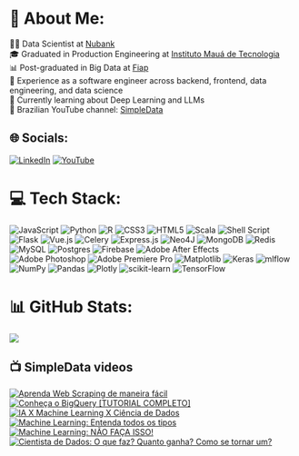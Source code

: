 # 💫 About Me:
👨‍💻 Data Scientist at [Nubank](https://nubank.com.br/)  <br>🎓 Graduated in Production Engineering at [Instituto Mauá de Tecnologia](https://maua.br/)  <br>📊 Post-graduated in Big Data at [Fiap](https://www.fiap.com.br/)  <br>💼 Experience as a software engineer across backend, frontend, data engineering, and data science  <br>🚀 Currently learning about Deep Learning and LLMs  <br>🎥 Brazilian YouTube channel: [SimpleData](https://www.youtube.com/@Simpledata) 


## 🌐 Socials:
[![LinkedIn](https://img.shields.io/badge/LinkedIn-%230077B5.svg?logo=linkedin&logoColor=white)](https://linkedin.com/in/nakamuta) [![YouTube](https://img.shields.io/badge/YouTube-%23FF0000.svg?logo=YouTube&logoColor=white)](https://youtube.com/@Simpledata) 

# 💻 Tech Stack:
![JavaScript](https://img.shields.io/badge/javascript-%23323330.svg?style=for-the-badge&logo=javascript&logoColor=%23F7DF1E) ![Python](https://img.shields.io/badge/python-3670A0?style=for-the-badge&logo=python&logoColor=ffdd54) ![R](https://img.shields.io/badge/r-%23276DC3.svg?style=for-the-badge&logo=r&logoColor=white) ![CSS3](https://img.shields.io/badge/css3-%231572B6.svg?style=for-the-badge&logo=css3&logoColor=white) ![HTML5](https://img.shields.io/badge/html5-%23E34F26.svg?style=for-the-badge&logo=html5&logoColor=white) ![Scala](https://img.shields.io/badge/scala-%23DC322F.svg?style=for-the-badge&logo=scala&logoColor=white) ![Shell Script](https://img.shields.io/badge/shell_script-%23121011.svg?style=for-the-badge&logo=gnu-bash&logoColor=white) ![Flask](https://img.shields.io/badge/flask-%23000.svg?style=for-the-badge&logo=flask&logoColor=white) ![Vue.js](https://img.shields.io/badge/vue.js-%2335495e.svg?style=for-the-badge&logo=vuedotjs&logoColor=%234FC08D) ![Celery](https://img.shields.io/badge/celery-%23a9cc54.svg?style=for-the-badge&logo=celery&logoColor=ddf4a4) ![Express.js](https://img.shields.io/badge/express.js-%23404d59.svg?style=for-the-badge&logo=express&logoColor=%2361DAFB) ![Neo4J](https://img.shields.io/badge/Neo4j-008CC1?style=for-the-badge&logo=neo4j&logoColor=white) ![MongoDB](https://img.shields.io/badge/MongoDB-%234ea94b.svg?style=for-the-badge&logo=mongodb&logoColor=white) ![Redis](https://img.shields.io/badge/redis-%23DD0031.svg?style=for-the-badge&logo=redis&logoColor=white) ![MySQL](https://img.shields.io/badge/mysql-4479A1.svg?style=for-the-badge&logo=mysql&logoColor=white) ![Postgres](https://img.shields.io/badge/postgres-%23316192.svg?style=for-the-badge&logo=postgresql&logoColor=white) ![Firebase](https://img.shields.io/badge/firebase-a08021?style=for-the-badge&logo=firebase&logoColor=ffcd34) ![Adobe After Effects](https://img.shields.io/badge/Adobe%20After%20Effects-9999FF.svg?style=for-the-badge&logo=Adobe%20After%20Effects&logoColor=white) ![Adobe Photoshop](https://img.shields.io/badge/adobe%20photoshop-%2331A8FF.svg?style=for-the-badge&logo=adobe%20photoshop&logoColor=white) ![Adobe Premiere Pro](https://img.shields.io/badge/Adobe%20Premiere%20Pro-9999FF.svg?style=for-the-badge&logo=Adobe%20Premiere%20Pro&logoColor=white) ![Matplotlib](https://img.shields.io/badge/Matplotlib-%23ffffff.svg?style=for-the-badge&logo=Matplotlib&logoColor=black) ![Keras](https://img.shields.io/badge/Keras-%23D00000.svg?style=for-the-badge&logo=Keras&logoColor=white) ![mlflow](https://img.shields.io/badge/mlflow-%23d9ead3.svg?style=for-the-badge&logo=numpy&logoColor=blue) ![NumPy](https://img.shields.io/badge/numpy-%23013243.svg?style=for-the-badge&logo=numpy&logoColor=white) ![Pandas](https://img.shields.io/badge/pandas-%23150458.svg?style=for-the-badge&logo=pandas&logoColor=white) ![Plotly](https://img.shields.io/badge/Plotly-%233F4F75.svg?style=for-the-badge&logo=plotly&logoColor=white) ![scikit-learn](https://img.shields.io/badge/scikit--learn-%23F7931E.svg?style=for-the-badge&logo=scikit-learn&logoColor=white) ![TensorFlow](https://img.shields.io/badge/TensorFlow-%23FF6F00.svg?style=for-the-badge&logo=TensorFlow&logoColor=white)
# 📊 GitHub Stats:
![](https://github-readme-stats.vercel.app/api?username=fenakamuta&theme=dark&hide_border=false&include_all_commits=false&count_private=false)<br/>


## 📺 SimpleData videos

<!-- BEGIN YOUTUBE-CARDS -->
[![Aprenda Web Scraping de maneira fácil](https://ytcards.demolab.com/?id=OpX5Y7dzNjI&title=Aprenda+Web+Scraping+de+maneira+fácil&lang=pt&timestamp=1616716800&background_color=%230d1117&title_color=%23ffffff&stats_color=%23dedede&max_title_lines=1&width=250&border_radius=5&duration=834 "Aprenda Web Scraping de maneira fácil")](https://youtu.be/OpX5Y7dzNjI)
[![Conheça o BigQuery [TUTORIAL COMPLETO]](https://ytcards.demolab.com/?id=HrDGYKpMNCE&title=Conheça+o+BigQuery+%5BTUTORIAL+COMPLETO%5D&lang=pt&timestamp=1615336800&background_color=%230d1117&title_color=%23ffffff&stats_color=%23dedede&max_title_lines=1&width=250&border_radius=5&duration=693 "Conheça o BigQuery [TUTORIAL COMPLETO]")](https://youtu.be/HrDGYKpMNCE)
[![IA X Machine Learning X Ciência de Dados](https://ytcards.demolab.com/?id=EPOFDThilZE&title=IA+X+Machine+Learning+X+Ciência+de+Dados&lang=pt&timestamp=1616112000&background_color=%230d1117&title_color=%23ffffff&stats_color=%23dedede&max_title_lines=1&width=250&border_radius=5&duration=337 "IA X Machine Learning X Ciência de Dados")](https://youtu.be/EPOFDThilZE)
[![Machine Learning: Entenda todos os tipos](https://ytcards.demolab.com/?id=-eypYnAMlsc&title=Machine+Learning:+Entenda+todos+os+tipos&lang=pt&timestamp=1618531200&background_color=%230d1117&title_color=%23ffffff&stats_color=%23dedede&max_title_lines=1&width=250&border_radius=5&duration=589 "Machine Learning: Entenda todos os tipos")](https://youtu.be/-eypYnAMlsc)
[![Machine Learning: NÃO FAÇA ISSO!](https://ytcards.demolab.com/?id=gk16tjKqpFQ&title=Machine+Learning:+NÃO+FAÇA+ISSO!&lang=pt&timestamp=1622764800&background_color=%230d1117&title_color=%23ffffff&stats_color=%23dedede&max_title_lines=1&width=250&border_radius=5&duration=519 "Machine Learning: NÃO FAÇA ISSO!")](https://youtu.be/gk16tjKqpFQ)
[![Cientista de Dados: O que faz? Quanto ganha? Como se tornar um?](https://ytcards.demolab.com/?id=1kTO0H5N41Q&title=Cientista+de+Dados:+O+que+faz?+Quanto+ganha?+Como+se+tornar+um?&lang=pt&timestamp=1613952000&background_color=%230d1117&title_color=%23ffffff&stats_color=%23dedede&max_title_lines=1&width=250&border_radius=5&duration=825 "Cientista de Dados: O que faz? Quanto ganha? Como se tornar um?")](https://youtu.be/1kTO0H5N41Q)
<!-- END YOUTUBE-CARDS -->
